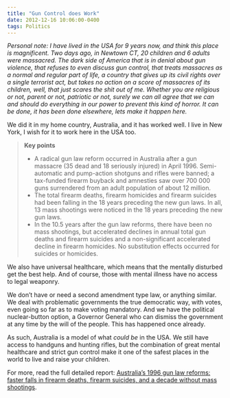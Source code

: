 ```yaml
---
title: "Gun Control does Work"
date: 2012-12-16 10:06:00-0400
tags: Politics
---
```


*Personal note: I have lived in the USA for 9 years now, and think this place is magnificent. Two days ago, in Newtown CT, 20 children and 6 adults were massacred. The dark side of America that is in denial about gun violence, that refuses to even discuss gun control, that treats massacres as a normal and regular part of life, a country that gives up its civil rights over a single terrorist act, but takes no action on a score of massacres of its children, well, that just scares the shit out of me. Whether you are religious or not, parent or not, patriotic or not, surely we can all agree that we can and should do everything in our power to prevent this kind of horror. It can be done, it has been done elsewhere, lets make it happen here.*

We did it in my home country, Australia, and it has worked well. I live in New York, I wish for it to work here in the USA too.

> <strong>Key points</strong>
> <ul><li>A radical gun law reform occurred in Australia after a gun massacre (35 dead and 18 seriously injured) in April 1996. Semi-automatic and pump-action shotguns and rifles were banned; a tax-funded firearm buyback and amnesties saw over 700 000 guns surrendered from an adult population of about 12 million.</li>
> 	<li>The total firearm deaths, firearm homicides and firearm suicides had been falling in the 18 years preceding the new gun laws. In all, 13 mass shootings were noticed in the 18 years preceding the new gun laws.</li>
> 	<li>In the 10.5 years after the gun law reforms, there have been no mass shootings, but accelerated declines in annual total gun deaths and firearm suicides and a non-significant accelerated decline in firearm homicides. No substitution effects occurred for suicides or homicides.</li></ul>

We also have universal healthcare, which means that the mentally disturbed get the best help. And of course, those with mental illness have no access to legal weaponry.

We don’t have or need a second amendment type law, or anything similar. We deal with problematic governments the true democratic way, with votes, even going so far as to make voting mandatory. And we have the political nuclear-button option, a Governor General who can dismiss the government at any time by the will of the people. This has happened once already.

As such, Australia is a model of what *could be* in the USA. We still have access to handguns and hunting rifles, but the combination of great mental healthcare and strict gun control make it one of the safest places in the world to live and raise your children.

For more, read the full detailed report: [Australia’s 1996 gun law reforms: faster falls in firearm deaths, firearm suicides, and a decade without mass shootings](http://m.injuryprevention.bmj.com/content/12/6/365.full).
